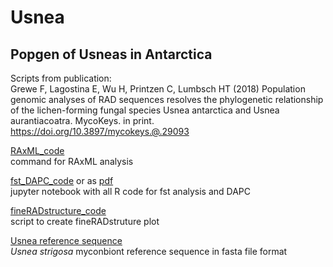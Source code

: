 # Usnea
## Popgen of Usneas in Antarctica  
Scripts from publication:  
Grewe F, Lagostina E, Wu H, Printzen C, Lumbsch HT (2018) Population genomic analyses of RAD
sequences resolves the phylogenetic relationship of the lichen-forming fungal species Usnea antarctica and Usnea
aurantiacoatra. MycoKeys. in print. https://doi.org/10.3897/mycokeys.@.29093

[RAxML_code](./RAxML.sh)  
command for RAxML analysis  
  
[fst_DAPC_code](./r-workflow/RADseq%20Usnea.ipynb) or as [pdf](./RADseq%20Usnea.pdf)  
jupyter notebook with all R code for fst analysis and DAPC  

[fineRADstructure_code](./fineRADstructure.sh)  
script to create fineRADstruture plot  

[Usnea reference sequence](./Usnea_14861_mycobiont_10kbplus.fasta)  
*Usnea strigosa* myconbiont reference sequence in fasta file format  
